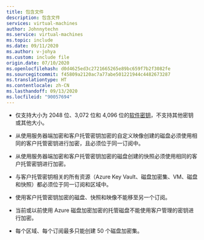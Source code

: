 ```yaml
---
title: 包含文件
description: 包含文件
services: virtual-machines
author: Johnnytechn
ms.service: virtual-machines
ms.topic: include
ms.date: 09/11/2020
ms.author: v-johya
ms.custom: include file
origin.date: 07/10/2020
ms.openlocfilehash: d0d4625ed3c2721665265e89bc659f7b2f3082fe
ms.sourcegitcommit: f45809a2120ac7a77abe501221944c4482673287
ms.translationtype: HT
ms.contentlocale: zh-CN
ms.lasthandoff: 09/13/2020
ms.locfileid: "90057694"
---
```

<!--Verify Successfully-->
- 仅支持大小为 2048 位、3,072 位和 4,096 位的[软件密钥](../articles/key-vault/keys/about-keys.md)，不支持其他密钥或其他大小。

    <!--Not Available on and HSM RSA keys-->
    <!--Not Available on - [HSM](../articles/key-vault/keys/hsm-protected-keys.md) keys require the **premium** tier of Azure Key vaults.-->
    
- 从使用服务器端加密和客户托管密钥加密的自定义映像创建的磁盘必须使用相同的客户托管密钥进行加密，且必须位于同一订阅中。
- 从使用服务器端加密和客户托管密钥加密的磁盘创建的快照必须使用相同的客户托管密钥进行加密。
- 与客户托管密钥相关的所有资源（Azure Key Vault、磁盘加密集、VM、磁盘和快照）都必须位于同一订阅和区域中。
- 使用客户托管密钥加密的磁盘、快照和映像不能移至另一个订阅。
- 当前或以前使用 Azure 磁盘加密加密的托管磁盘不能使用客户管理的密钥进行加密。
- 每个区域、每个订阅最多只能创建 50 个磁盘加密集。

<!--Not Available on [Preview: Use customer-managed keys for encrypting images](../image-version-encryption.md)-->
<!-- Update_Description: new article about virtual machines managed disks customer managed keys restrictions -->
<!--NEW.date: 08/10/2020-->

